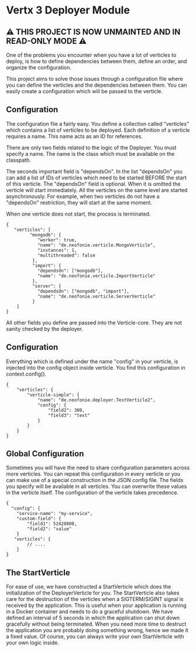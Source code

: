 # Vertx 3 Deployer Module


## **⚠️ THIS PROJECT IS NOW UNMAINTED AND IN READ-ONLY MODE ⚠️**


One of the problems you encounter when you have a lot of verticles to deploy, 
is how to define dependencies between them, define an order, and organize the 
configuration. 

This project aims to solve those issues through a configuration file where you
can define the verticles and the dependencies between them. You can easily
create a configuration which will be passed to the verticle.

## Configuration

The configuration file a fairly easy. You define a collection called 
"verticles" which contains a list of verticles to be deployed. Each definition
of a verticle requires a name. This name acts as an ID for references.

There are only two fields related to the logic of the Deployer. You must
specify a name. The name is the class which must be available on the classpath. 

The seconds important field is "dependsOn". In the list "dependsOn"
you can add a list of IDs of verticles which need to be started BEFORE the 
start of this verticle. The "dependsOn" field is optional. When it is omitted
the verticle will start immediately. All the verticles on the same level
are started asynchronously. For example, when two verticles do not have a
"dependsOn" restriction, they will start at the same moment.

When one verticle does not start, the process is terminated.

```
{
   "verticles": [
         "mongodb": {
            "worker": true,
            "name": "de.neofonie.verticle.MongoVerticle",
            "instances": 1,
            "multithreaded": false
          },
          "import": {
            "dependsOn": ["mongodb"],
            "name": "de.neofonie.verticle.ImportVerticle"
          },
          "server": {
            "dependsOn": ["mongodb", "import"],
            "name": "de.neofonie.verticle.ServerVerticle"
          }
    ] 
}
```

All other fields you define are passed into the Verticle-core. They are not
sanity checked by the deployer.

## Configuration

Everything which is defined under the name "config" in your verticle, is
injected into the config object inside verticle. You find this configuration in
context.config().

```
{
    "verticles": {
        "verticle-simple": {
            "name": "de.neofonie.deployer.TestVerticle2",
            "config": {
                "field2": 300,
                "field3": "text"
            }
        }
    }
}
```

## Global Configuration

Sometimes you will have the need to share configuration parameters across
more verticles. You can repeat this configuration in every verticle or you
can make use of a special construction in the JSON config file. 
The fields you specify will be available in all verticles. You can overwrite
these values in the verticle itself. The configuration of the verticle
takes precedence.


```
{
  "config": {
    "service-name": "my-service",
    "custom-field": {
        "field1": 52428800,
        "field2": "value"
    }
   "verticles": {
        // ....
    }
}
```

## The StartVerticle

For ease of use, we have constructed a StartVerticle which does the 
initialization of the DeployerVerticle for you. The StartVerticle also takes
care for the destruction of the verticles when a SIGTERM/SIGINT signal is
received by the application. This is useful when your application is running
in a Docker container and needs to do a graceful shutdown. We have defined
an interval of 5 seconds in which the application can shut down gracefully
without being terminated. When you need more time to destruct the application
you are probably doing something wrong, hence we made it a fixed value. Of 
course, you can always write your own StartVerticle with your own logic inside.




